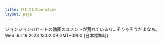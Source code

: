 ```yaml
---
title: ひとことのpermlink
layout: page
---
```

<div class="box" dt="1689739329603">
  ジョンジョンのヒートの動画のコメントが荒れているな…そりゃそうだよなぁ。
  <div class="content is-small">Wed Jul 19 2023 13:02:09 GMT+0900 (日本標準時)</div>
</div>